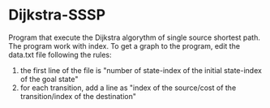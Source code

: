 # Dijkstra-SSSP
Program that execute the Dijkstra algorythm of single source shortest path.
The program work with index.
To get a graph to the program, edit the data.txt file following the rules:
1. the first line of the file is "number of state-index of the initial state-index of the goal state"
2. for each transition, add a line as "index of the source/cost of the transition/index of the destination"
